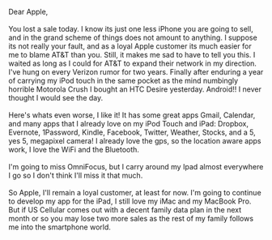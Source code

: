<!--
.. title: Dear Apple
.. date: 2010/09/17
.. slug: dear-apple
.. tags: Mac
.. link: 
.. description: 
-->


Dear Apple,<br /><br />You lost a sale today.  I know its just one less iPhone you are going to sell, and in the grand scheme of things does not amount to anything.  I suppose its not really your fault, and as a loyal Apple customer its much easier for me to blame AT&T than you.  Still, it makes me sad to have to tell you this.  I waited as long as I could for AT&T to expand their network in my direction. I've hung on every Verizon rumor for two years.  Finally after enduring a year of carrying my iPod touch in the same pocket as the mind numbingly horrible Motorola Crush I bought an HTC Desire yesterday.  Android!! I never thought I would see the day.<br /><br />Here's whats even worse, I like it!  It has some great apps Gmail, Calendar, and many apps that I already love on my iPod Touch and iPad:  Dropbox, Evernote, 1Password, Kindle, Facebook, Twitter, Weather, Stocks, and a 5, yes 5, megapixel camera!  I already love the gps, so the location aware apps work, I love the WiFi and the Bluetooth.<br /><br />I'm going to miss OmniFocus, but I carry around my Ipad almost everywhere I go so I don't think I'll miss it that much.<br /><br />So Apple, I'll remain a loyal customer, at least for now.  I'm going to continue to develop my app for the iPad, I still love my iMac and my MacBook Pro.  But if US Cellular comes out with a decent family data plan in the next month or so you may lose two more sales as the rest of my family follows me into the smartphone world.<br /><div class="blogger-post-footer"><img width='1' height='1' src='https://blogger.googleusercontent.com/tracker/2759017781463016019-7948861859540801287?l=blog.bonelakesoftware.com' alt='' /></div>

